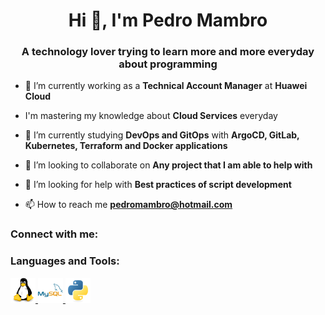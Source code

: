 <h1 align="center">Hi 👋, I'm Pedro Mambro</h1>
<h3 align="center">A technology lover trying to learn more and more everyday about programming</h3>

- 🔭 I’m currently working as a **Technical Account Manager** at **Huawei Cloud**

- I'm mastering my knowledge about **Cloud Services** everyday

- 🌱 I’m currently studying **DevOps and GitOps** with **ArgoCD, GitLab, Kubernetes, Terraform and Docker applications**

- 👯 I’m looking to collaborate on **Any project that I am able to help with**

- 🤝 I’m looking for help with **Best practices of script development**

- 📫 How to reach me **pedromambro@hotmail.com**

<h3 align="left">Connect with me:</h3>
<p align="left">
</p>

<h3 align="left">Languages and Tools:</h3>
<p align="left"> <a href="https://www.linux.org/" target="_blank" rel="noreferrer"> <img src="https://raw.githubusercontent.com/devicons/devicon/master/icons/linux/linux-original.svg" alt="linux" width="40" height="40"/> </a> <a href="https://www.mysql.com/" target="_blank" rel="noreferrer"> <img src="https://raw.githubusercontent.com/devicons/devicon/master/icons/mysql/mysql-original-wordmark.svg" alt="mysql" width="40" height="40"/> </a> <a href="https://www.python.org" target="_blank" rel="noreferrer"> <img src="https://raw.githubusercontent.com/devicons/devicon/master/icons/python/python-original.svg" alt="python" width="40" height="40"/> </a> </p>

